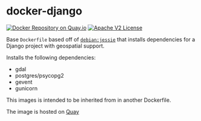 # docker-django

[![Docker Repository on
Quay.io](https://quay.io/repository/azavea/django/status "Docker
Repository on Quay.io")](https://quay.io/repository/azavea/django)
[![Apache V2
License](http://img.shields.io/badge/license-Apache%20V2-blue.svg)](https://github.com/azavea/docker-django/blob/develop/LICENSE)

Base `Dockerfile` based off of [`debian:jessie`](https://github.com/tianon/docker-brew-debian) that installs dependencies for a Django project with geospatial support.

Installs the following dependencies:
  - gdal
  - postgres/psycopg2
  - gevent
  - gunicorn

This images is intended to be inherited from in another Dockerfile.

The image is hosted on [Quay](quay.io)
